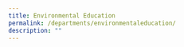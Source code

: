 ```yaml
---
title: Environmental Education
permalink: /departments/environmentaleducation/
description: ""
---
```

